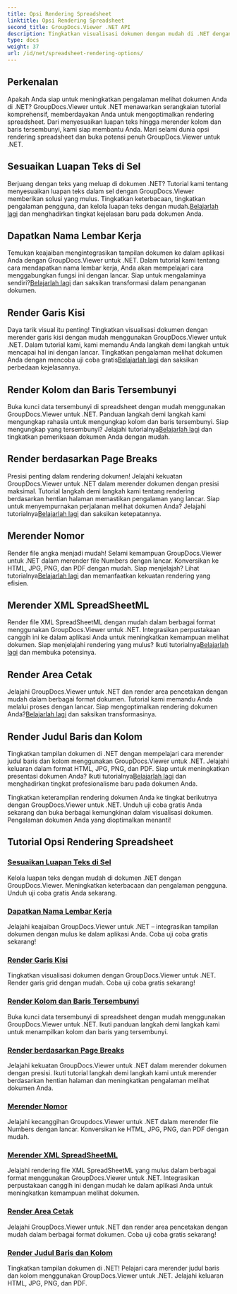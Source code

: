 ```yaml
---
title: Opsi Rendering Spreadsheet
linktitle: Opsi Rendering Spreadsheet
second_title: GroupDocs.Viewer .NET API
description: Tingkatkan visualisasi dokumen dengan mudah di .NET dengan tutorial GroupDocs.Viewer. Pelajari cara menyesuaikan luapan teks, merender garis kisi, dan banyak lagi.
type: docs
weight: 37
url: /id/net/spreadsheet-rendering-options/
---
```

## Perkenalan

Apakah Anda siap untuk meningkatkan pengalaman melihat dokumen Anda di .NET? GroupDocs.Viewer untuk .NET menawarkan serangkaian tutorial komprehensif, memberdayakan Anda untuk mengoptimalkan rendering spreadsheet. Dari menyesuaikan luapan teks hingga merender kolom dan baris tersembunyi, kami siap membantu Anda. Mari selami dunia opsi rendering spreadsheet dan buka potensi penuh GroupDocs.Viewer untuk .NET.

## Sesuaikan Luapan Teks di Sel

 Berjuang dengan teks yang meluap di dokumen .NET? Tutorial kami tentang menyesuaikan luapan teks dalam sel dengan GroupDocs.Viewer memberikan solusi yang mulus. Tingkatkan keterbacaan, tingkatkan pengalaman pengguna, dan kelola luapan teks dengan mudah.[Belajarlah lagi](./adjust-text-overflow-cells/) dan menghadirkan tingkat kejelasan baru pada dokumen Anda.

## Dapatkan Nama Lembar Kerja

Temukan keajaiban mengintegrasikan tampilan dokumen ke dalam aplikasi Anda dengan GroupDocs.Viewer untuk .NET. Dalam tutorial kami tentang cara mendapatkan nama lembar kerja, Anda akan mempelajari cara menggabungkan fungsi ini dengan lancar. Siap untuk mengalaminya sendiri?[Belajarlah lagi](./get-worksheets-names/) dan saksikan transformasi dalam penanganan dokumen.

## Render Garis Kisi

 Daya tarik visual itu penting! Tingkatkan visualisasi dokumen dengan merender garis kisi dengan mudah menggunakan GroupDocs.Viewer untuk .NET. Dalam tutorial kami, kami memandu Anda langkah demi langkah untuk mencapai hal ini dengan lancar. Tingkatkan pengalaman melihat dokumen Anda dengan mencoba uji coba gratis[Belajarlah lagi](./render-grid-lines/) dan saksikan perbedaan kejelasannya.

## Render Kolom dan Baris Tersembunyi

 Buka kunci data tersembunyi di spreadsheet dengan mudah menggunakan GroupDocs.Viewer untuk .NET. Panduan langkah demi langkah kami mengungkap rahasia untuk mengungkap kolom dan baris tersembunyi. Siap mengungkap yang tersembunyi? Jelajahi tutorialnya[Belajarlah lagi](./render-hidden-columns-rows/) dan tingkatkan pemeriksaan dokumen Anda dengan mudah.

## Render berdasarkan Page Breaks

Presisi penting dalam rendering dokumen! Jelajahi kekuatan GroupDocs.Viewer untuk .NET dalam merender dokumen dengan presisi maksimal. Tutorial langkah demi langkah kami tentang rendering berdasarkan hentian halaman memastikan pengalaman yang lancar. Siap untuk menyempurnakan perjalanan melihat dokumen Anda? Jelajahi tutorialnya[Belajarlah lagi](./rendering-by-page-breaks/) dan saksikan ketepatannya.

## Merender Nomor

 Render file angka menjadi mudah! Selami kemampuan GroupDocs.Viewer untuk .NET dalam merender file Numbers dengan lancar. Konversikan ke HTML, JPG, PNG, dan PDF dengan mudah. Siap menjelajah? Lihat tutorialnya[Belajarlah lagi](./rendering-numbers/) dan memanfaatkan kekuatan rendering yang efisien.

## Merender XML SpreadSheetML

 Render file XML SpreadSheetML dengan mudah dalam berbagai format menggunakan GroupDocs.Viewer untuk .NET. Integrasikan perpustakaan canggih ini ke dalam aplikasi Anda untuk meningkatkan kemampuan melihat dokumen. Siap menjelajahi rendering yang mulus? Ikuti tutorialnya[Belajarlah lagi](./rendering-xml-spreadsheetml/) dan membuka potensinya.

## Render Area Cetak

Jelajahi GroupDocs.Viewer untuk .NET dan render area pencetakan dengan mudah dalam berbagai format dokumen. Tutorial kami memandu Anda melalui proses dengan lancar. Siap mengoptimalkan rendering dokumen Anda?[Belajarlah lagi](./render-print-areas/) dan saksikan transformasinya.

## Render Judul Baris dan Kolom

 Tingkatkan tampilan dokumen di .NET dengan mempelajari cara merender judul baris dan kolom menggunakan GroupDocs.Viewer untuk .NET. Jelajahi keluaran dalam format HTML, JPG, PNG, dan PDF. Siap untuk meningkatkan presentasi dokumen Anda? Ikuti tutorialnya[Belajarlah lagi](./render-row-column-headings/) dan menghadirkan tingkat profesionalisme baru pada dokumen Anda.

Tingkatkan keterampilan rendering dokumen Anda ke tingkat berikutnya dengan GroupDocs.Viewer untuk .NET. Unduh uji coba gratis Anda sekarang dan buka berbagai kemungkinan dalam visualisasi dokumen. Pengalaman dokumen Anda yang dioptimalkan menanti!
## Tutorial Opsi Rendering Spreadsheet
### [Sesuaikan Luapan Teks di Sel](./adjust-text-overflow-cells/)
Kelola luapan teks dengan mudah di dokumen .NET dengan GroupDocs.Viewer. Meningkatkan keterbacaan dan pengalaman pengguna. Unduh uji coba gratis Anda sekarang.
### [Dapatkan Nama Lembar Kerja](./get-worksheets-names/)
Jelajahi keajaiban GroupDocs.Viewer untuk .NET – integrasikan tampilan dokumen dengan mulus ke dalam aplikasi Anda. Coba uji coba gratis sekarang!
### [Render Garis Kisi](./render-grid-lines/)
Tingkatkan visualisasi dokumen dengan GroupDocs.Viewer untuk .NET. Render garis grid dengan mudah. Coba uji coba gratis sekarang!
### [Render Kolom dan Baris Tersembunyi](./render-hidden-columns-rows/)
Buka kunci data tersembunyi di spreadsheet dengan mudah menggunakan GroupDocs.Viewer untuk .NET. Ikuti panduan langkah demi langkah kami untuk menampilkan kolom dan baris yang tersembunyi.
### [Render berdasarkan Page Breaks](./rendering-by-page-breaks/)
Jelajahi kekuatan GroupDocs.Viewer untuk .NET dalam merender dokumen dengan presisi. Ikuti tutorial langkah demi langkah kami untuk merender berdasarkan hentian halaman dan meningkatkan pengalaman melihat dokumen Anda.
### [Merender Nomor](./rendering-numbers/)
Jelajahi kecanggihan Groupdocs.Viewer untuk .NET dalam merender file Numbers dengan lancar. Konversikan ke HTML, JPG, PNG, dan PDF dengan mudah.
### [Merender XML SpreadSheetML](./rendering-xml-spreadsheetml/)
Jelajahi rendering file XML SpreadSheetML yang mulus dalam berbagai format menggunakan GroupDocs.Viewer untuk .NET. Integrasikan perpustakaan canggih ini dengan mudah ke dalam aplikasi Anda untuk meningkatkan kemampuan melihat dokumen.
### [Render Area Cetak](./render-print-areas/)
Jelajahi GroupDocs.Viewer untuk .NET dan render area pencetakan dengan mudah dalam berbagai format dokumen. Coba uji coba gratis sekarang!
### [Render Judul Baris dan Kolom](./render-row-column-headings/)
Tingkatkan tampilan dokumen di .NET! Pelajari cara merender judul baris dan kolom menggunakan GroupDocs.Viewer untuk .NET. Jelajahi keluaran HTML, JPG, PNG, dan PDF.